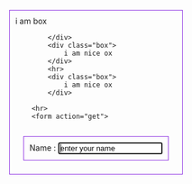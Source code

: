 <!DOCTYPE html>
<html lang="en">
    <head>
        <meta charset="UTF-8">
        <meta name="viewport"content="width-device-width,initial-scale=1.0">
        <title>docuement</title>
        <style>
            *{
                margin: 0px;
          
            }

            .box{
                color: 1px solid blue;
                border: 1px solid blueviolet;
                display: inline-block;
                padding: 10px;
                margin: 1em;

            }
hr{
    border: 1px solid blue;
}
        </style>
        </head>
        <body>
            <div class="box">
                i am box
                

            </div>
            <div class="box">
                i am nice ox
            </div>
            <hr>
            <div class="box">
                i am nice ox
            </div>

        <hr>
        <form action="get">
<div class="box">
 Name :  <input type="text" value="enter your name"class='name'required autofocus>
 <label for="name"></label>

</div>

</form>
        </body>
        </html>
